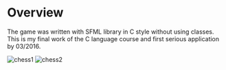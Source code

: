 # Overview
The game was written with SFML library in C style without using classes. This is my final work of the C language course and first serious application by 03/2016.

![chess1](https://user-images.githubusercontent.com/29663442/29417809-225058aa-8373-11e7-81db-39f5e17dd522.png)
![chess2](https://user-images.githubusercontent.com/29663442/29417808-224df182-8373-11e7-9bf2-bcbe4bf6ac84.png)
